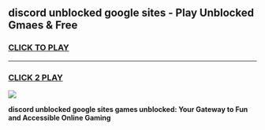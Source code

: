 
## discord unblocked google sites - Play Unblocked Gmaes & Free
<h3>
<a href="https://news.freeplayer.one?title=discord_unblocked_google_sites&ref=16F">CLICK TO PLAY</a></h3>
<hr>

<h3>
<a href="https://news.freeplayer.one?title=discord_unblocked_google_sites&ref=16F">CLICK 2 PLAY</a>
  
</h3>

<a href="https://news.freeplayer.one?title=discord_unblocked_google_sites&ref=16F/"><img src="https://clearcache.store/games.png"></a>


**discord unblocked google sites games unblocked: Your Gateway to Fun and Accessible Online Gaming**
